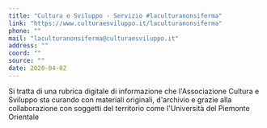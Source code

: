 ```yaml
---
title: "Cultura e Sviluppo - Servizio #laculturanonsiferma"
link: "https://www.culturaesviluppo.it/laculturanonsiferma"
phone: ""
mail: "laculturanonsiferma@culturaesviluppo.it"
address: ""
coord: ""
source: ""
date: 2020-04-02
---
```


Si tratta di una rubrica digitale di informazione che l'Associazione Cultura e Sviluppo sta curando con materiali originali, d'archivio e grazie alla collaborazione con soggetti del territorio come l'Università del Piemonte Orientale
